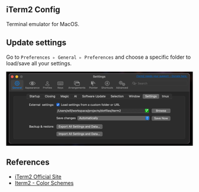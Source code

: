 ## iTerm2 Config

Terminal emulator for MacOS.

## Update settings

Go to `Preferences ▹ General ▹ Preferences` and choose a specific folder to load/save all your settings.

![iterm settings](../assets/images/iterm-settings.png)

## References

- [iTerm2 Official Site](https://iterm2.com/)
- [Iterm2 - Color Schemes](https://iterm2colorschemes.com/)
